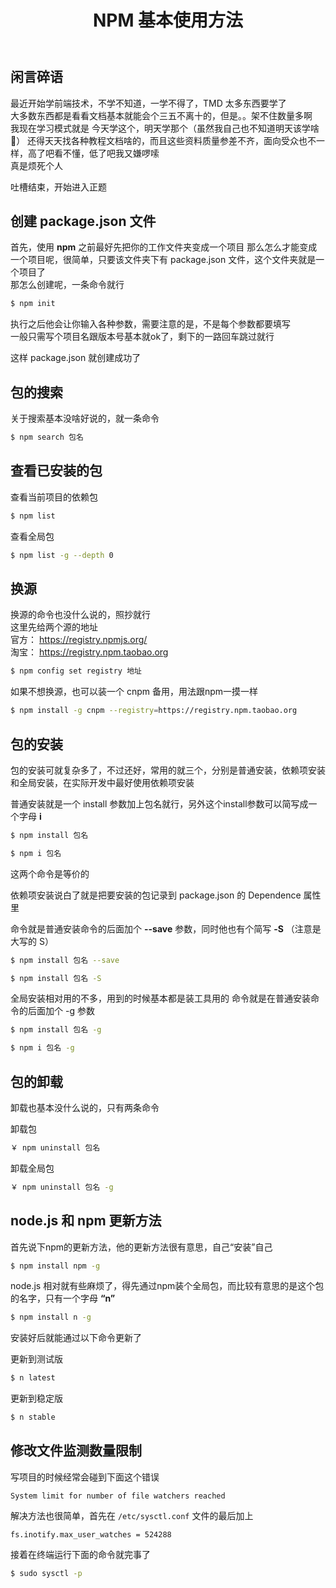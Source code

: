 ﻿---
title: NPM 基本使用方法
categories: 前端
tags: [NPM]
---

## 闲言碎语

最近开始学前端技术，不学不知道，一学不得了，TMD 太多东西要学了    
大多数东西都是看看文档基本就能会个三五不离十的，但是。。架不住数量多啊    
我现在学习模式就是 今天学这个，明天学那个（虽然我自己也不知道明天该学啥🤣）
还得天天找各种教程文档啥的，而且这些资料质量参差不齐，面向受众也不一样，高了吧看不懂，低了吧我又嫌啰嗦    
真是烦死个人    

吐槽结束，开始进入正题    

## 创建 package.json 文件

首先，使用 **npm** 之前最好先把你的工作文件夹变成一个项目
那么怎么才能变成一个项目呢，很简单，只要该文件夹下有 package.json 文件，这个文件夹就是一个项目了    
那怎么创建呢，一条命令就行

``` bash
$ npm init
```

执行之后他会让你输入各种参数，需要注意的是，不是每个参数都要填写    
一般只需写个项目名跟版本号基本就ok了，剩下的一路回车跳过就行    

这样 package.json 就创建成功了    

## 包的搜索

关于搜索基本没啥好说的，就一条命令
``` bash
$ npm search 包名
```

## 查看已安装的包

查看当前项目的依赖包
``` bash
$ npm list
```

查看全局包
``` bash
$ npm list -g --depth 0
```

## 换源

换源的命令也没什么说的，照抄就行   
这里先给两个源的地址    
官方： https://registry.npmjs.org/    
淘宝： https://registry.npm.taobao.org    
``` bash
$ npm config set registry 地址
```
如果不想换源，也可以装一个 cnpm 备用，用法跟npm一摸一样    
``` bash
$ npm install -g cnpm --registry=https://registry.npm.taobao.org
```

## 包的安装

包的安装可就复杂多了，不过还好，常用的就三个，分别是普通安装，依赖项安装和全局安装，在实际开发中最好使用依赖项安装    

普通安装就是一个 install 参数加上包名就行，另外这个install参数可以简写成一个字母 **i**    

``` bash
$ npm install 包名
```  

``` bash
$ npm i 包名
```

这两个命令是等价的    

依赖项安装说白了就是把要安装的包记录到 package.json 的 Dependence 属性里

命令就是普通安装命令的后面加个 **--save** 参数，同时他也有个简写 **-S** （注意是大写的 S）

``` bash
$ npm install 包名 --save
```

``` bash
$ npm install 包名 -S
```

全局安装相对用的不多，用到的时候基本都是装工具用的
命令就是在普通安装命令的后面加个 -g 参数

``` bash
$ npm install 包名 -g
```

``` bash
$ npm i 包名 -g
```

## 包的卸载

卸载也基本没什么说的，只有两条命令    

卸载包

``` bash
￥ npm uninstall 包名
```

卸载全局包

``` bash
￥ npm uninstall 包名 -g
```

## node.js 和 npm 更新方法

首先说下npm的更新方法，他的更新方法很有意思，自己“安装”自己

``` bash
$ npm install npm -g
```

node.js 相对就有些麻烦了，得先通过npm装个全局包，而比较有意思的是这个包的名字，只有一个字母 **“n”**   

``` bash
$ npm install n -g
```

安装好后就能通过以下命令更新了    

更新到测试版    

``` bash
$ n latest
```

更新到稳定版    

``` bash
$ n stable
```

## 修改文件监测数量限制

写项目的时候经常会碰到下面这个错误

```
System limit for number of file watchers reached
```

解决方法也很简单，首先在 `/etc/sysctl.conf` 文件的最后加上

```
fs.inotify.max_user_watches = 524288
```

接着在终端运行下面的命令就完事了

``` bash
$ sudo sysctl -p
```